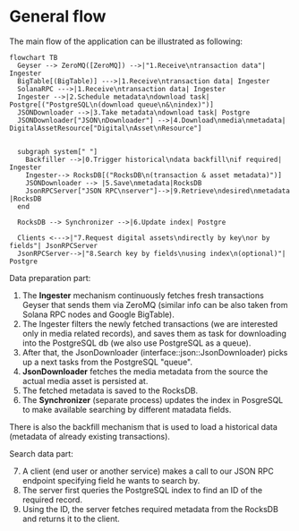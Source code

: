 # General flow

The main flow of the application can be illustrated as following:

```mermaid
flowchart TB
  Geyser --> ZeroMQ([ZeroMQ]) -->|"1.Receive\ntransaction data"| Ingester
  BigTable[(BigTable)] --->|1.Receive\ntransaction data| Ingester
  SolanaRPC --->|1.Receive\ntransaction data| Ingester
  Ingester -->|2.Schedule metadata\ndownload task| Postgre[("PostgreSQL\n(download queue\n&\nindex)")]
  JSONDownloader -->|3.Take metadata\ndownload task| Postgre
  JSONDownloader["JSON\nDownloader"] -->|4.Download\nmedia\nmetadata| DigitalAssetResource["Digital\nAsset\nResource"]
  
  
  subgraph system[" "]
    Backfiller -->|0.Trigger historical\ndata backfill\nif required| Ingester
    Ingester--> RocksDB[("RocksDB\n(transaction & asset metadata)")]
    JSONDownloader --> |5.Save\nmetadata|RocksDB
    JsonRPCServer["JSON RPC\nserver"]-->|9.Retrieve\ndesired\nmetadata |RocksDB
  end

  RocksDB --> Synchronizer -->|6.Update index| Postgre

  Clients <--->|"7.Request digital assets\ndirectly by key\nor by fields"| JsonRPCServer
  JsonRPCServer-->|"8.Search key by fields\nusing index\n(optional)"| Postgre
```

Data preparation part:

1. The **Ingester** mechanism continuously fetches fresh transactions Geyser that sends them via ZeroMQ (similar info can be also taken from Solana RPC nodes and Google BigTable).
2. The Ingester filters the newly fetched transactions (we are interested only in media related records), and saves them as task for downloading into the PostgreSQL db (we also use PostgreSQL as a queue).
3. After that, the JsonDownloader (interface::json::JsonDownloader) picks up a next tasks from the PostgreSQL "queue".
4. **JsonDownloader** fetches the media metadata from the source the actual media asset is persisted at.
5. The fetched metadata is saved to the RocksDB.
6. The **Synchronizer** (separate process) updates the index in PosgreSQL to make available searching by different matadata fields.

There is also the backfill mechanism that is used to load a historical data (metadata of already existing transactions).

Search data part:

7. A client (end user or another service) makes a call to our JSON RPC endpoint specifying field he wants to search by.
8. The server first queries the PostgreSQL index to find an ID of the required record.
9. Using the ID, the server fetches required metadata from the RocksDB and returns it to the client.

